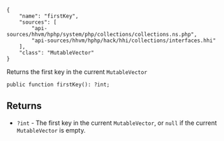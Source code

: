 ``` yamlmeta
{
    "name": "firstKey",
    "sources": [
        "api-sources/hhvm/hphp/system/php/collections/collections.ns.php",
        "api-sources/hhvm/hphp/hack/hhi/collections/interfaces.hhi"
    ],
    "class": "MutableVector"
}
```




Returns the first key in the current ` MutableVector `




``` Hack
public function firstKey(): ?int;
```




## Returns




+ ` ?int ` - The first key in the current `` MutableVector ``, or ``` null ``` if the
  current ```` MutableVector ```` is empty.
<!-- HHAPIDOC -->
